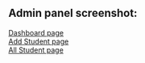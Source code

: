 

## Admin panel screenshot: 
<a href="https://raw.githubusercontent.com/raselm606/school_project_eub/master/admin1.jpg"> Dashboard page</a> <br>
<a href="https://raw.githubusercontent.com/raselm606/school_project_eub/master/add_student.jpg"> Add Student page</a> <br>
<a href="https://raw.githubusercontent.com/raselm606/school_project_eub/master/all_student.jpg"> All Student page</a> <br>
